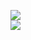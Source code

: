 [![](https://img.shields.io/badge/Made%20With-Github%20Spray-lightgrey.svg?style=for-the-badge&logo=github)](https://github.com/Annihil/github-spray#5338)  
[![](https://i.imgur.com/2DrTn0Z.gif)](https://github.com/Annihil/github-spray)